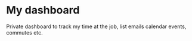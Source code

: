 # My dashboard
Private dashboard to track my time at the job, list emails calendar events, commutes etc.
